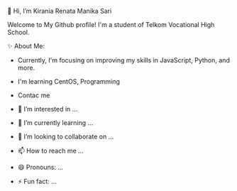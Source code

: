👋 Hi, I’m Kirania Renata Manika Sari

Welcome to My Github profile! I'm a student of Telkom Vocational High School.

✨ About Me:
   - Currently, I'm focusing on improving my skills in JavaScript, Python, and more.
   - I'm learning CentOS, Programming
   - Contac me 


- 👀 I’m interested in ...
- 🌱 I’m currently learning ...
- 💞️ I’m looking to collaborate on ...
- 📫 How to reach me ...
- 😄 Pronouns: ...
- ⚡ Fun fact: ...

<!---
kiraniarenata/kiraniarenata is a ✨ special ✨ repository because its `README.md` (this file) appears on your GitHub profile.
You can click the Preview link to take a look at your changes.
--->
